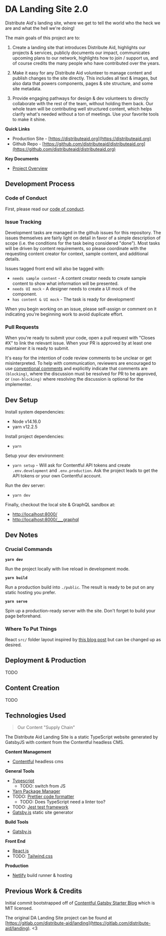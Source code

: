 # DA Landing Site 2.0

Distribute Aid's landing site, where we get to tell the world who the heck we are and what the hell we're doing!

The main goals of this project are to:

1. Create a landing site that introduces Distribute Aid, highlights our projects & services, publicly documents our impact, communicates upcoming plans to our network, highlights how to join / support us, and of course credits the many people who have contributed over the years.

2. Make it easy for any Distribute Aid volunteer to manage content and publish changes to the site directly. This includes all text & images, but also data that powers components, pages & site structure, and some site metadata.

3. Provide engaging pathways for design & dev volunteers to directly collaborate with the rest of the team, without holding them back. Our whole team will be contributing well structured content, which helps clarify what's needed without a ton of meetings. Use your favorite tools to make it shine.

**Quick Links**

- Production Site - [https://distributeaid.org](https://distributeaid.org)
- Github Repo - [https://github.com/distributeaid/distributeaid.org](https://github.com/distributeaid/distributeaid.org)

**Key Documents**

- [Project Overview](https://www.notion.so/distributeaid/Landing-2-0-c85002a23d94423bb79f4c64802c4c47)

## Development Process

### Code of Conduct

First, please read our [code of conduct](https://www.notion.so/distributeaid/Code-of-Conduct-6ba4ca07a6fa4e4da9ef8ad91757c5b4).

### Issue Tracking

Development tasks are managed in the github issues for this repository. The issues themselves are fairly light on detail in favor of a simple description of scope (i.e. the conditions for the task being considered "done"). Most tasks will be driven by content requirements, so please coordinate with the requesting content creator for context, sample content, and additional details.

Issues tagged front end will also be tagged with:

- `needs sample content` - A content creator needs to create sample content to show what information will be presented.
- `needs UI mock` - A designer needs to create a UI mock of the component.
- `has content & UI mock` - The task is ready for development!

When you begin working on an issue, please self-assign or comment on it indicating you're beginning work to avoid duplicate effort.

### Pull Requests

When you're ready to submit your code, open a pull request with "Closes #X" to link the relevant issue. When your PR is approved by at least one maintainer it is ready to submit.

It's easy for the intention of code review comments to be unclear or get misinterpreted. To help with communication, reviewers are encouraged to use [conventional comments](https://conventionalcomments.org/) and explicitly indicate that comments are `(blocking)`, where the discussion must be resolved for PR to be approved, or `(non-blocking)` where resolving the discussion is optional for the implementer.

## Dev Setup

Install system dependencies:

- Node v14.16.0
- yarn v12.2.5

Install project dependencies:

- `yarn`

Setup your dev environment:

- `yarn setup` - Will ask for Contentful API tokens and create `.env.development` and `.env.production`. Ask the project leads to get the API tokens or your own Contentful account.

Run the dev server:

- `yarn dev`

Finally, checkout the local site & GraphQL sandbox at:

- [http://localhost:8000/](http://localhost:8000/)
- [http://localhost:8000/\_\_\_graphql](http://localhost:8000/___graphql)

## Dev Notes

### Crucial Commands

**`yarn dev`**

Run the project locally with live reload in development mode.

**`yarn build`**

Run a production build into `./public`. The result is ready to be put on any static hosting you prefer.

**`yarn serve`**

Spin up a production-ready server with the site. Don't forget to build your page beforehand.

### Where To Put Things

React `src/` folder layout inspired by [this blog post](https://charles-stover.medium.com/optimal-file-structure-for-react-applications-f3e35ad0a145) but can be changed up as desired.

## Deployment & Production

TODO

## Content Creation

TODO

## Technologies Used

> Our Content "Supply Chain"

The Distribute Aid Landing Site is a static TypeScript website generated by GatsbyJS with content from the Contentful headless CMS.

**Content Management**

- [Contentful](https://www.contentful.com/) headless cms

**General Tools**

- [Typescript](https://www.typescriptlang.org/)
  - TODO: switch from JS
- [Yarn Package Manager](https://yarnpkg.com/)
- TODO: [Prettier code formatter](https://prettier.io/)
  - TODO: Does TypeScript need a linter too?
- TODO: [Jest test framework](https://jestjs.io/)
- [Gatsby.js](http://gatsbyjs.org/) static site generator

**Build Tools**

- [Gatsby.js](http://gatsbyjs.org/)

**Front End**

- [React.js](https://reactjs.org/)
- TODO: [Tailwind.css](https://tailwindcss.com/)

**Production**

- [Netlify](https://www.netlify.com/) build runner & hosting

## Previous Work & Credits

Initial commit bootstrapped off of [Contentful Gatsby Starter Blog](https://github.com/contentful/starter-gatsby-blog/) which is MIT licensed.

The original DA Landing Site project can be found at [https://gitlab.com/distribute-aid/landing](https://gitlab.com/distribute-aid/landing). <3
